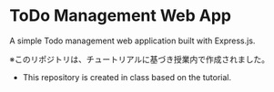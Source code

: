# ToDo Management Web App

A simple Todo management web application built with Express.js.

※このリポジトリは、チュートリアルに基づき授業内で作成されました。
* This repository is created in class based on the tutorial.
